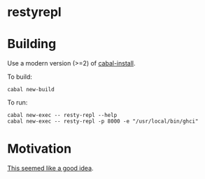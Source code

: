 # restyrepl

# Building

Use a modern version (>=2) of [cabal-install](https://www.haskell.org/cabal/).

To build:

    cabal new-build 

To run: 

    cabal new-exec -- resty-repl --help
    cabal new-exec -- resty-repl -p 8000 -e "/usr/local/bin/ghci"

# Motivation

[This seemed like a good
idea](https://www.reddit.com/r/haskell/comments/948s9q/running_ghci_in_background/).
